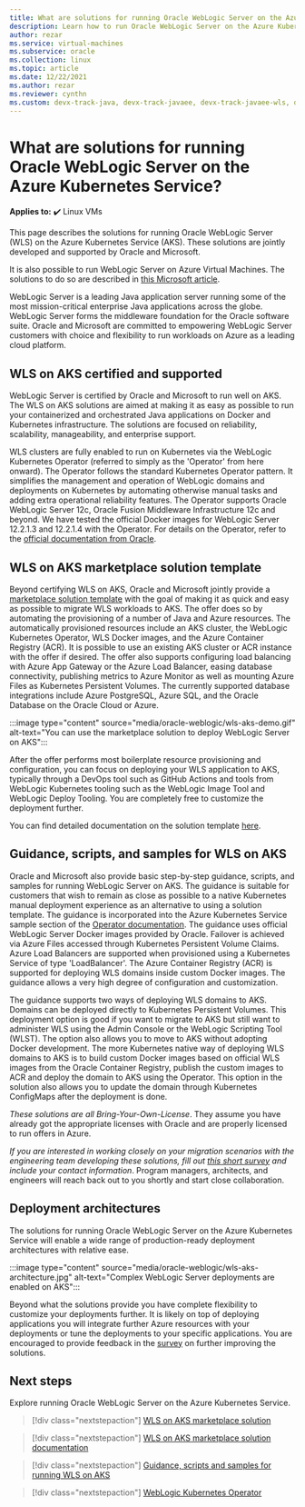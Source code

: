 ```yaml
---
title: What are solutions for running Oracle WebLogic Server on the Azure Kubernetes Service
description: Learn how to run Oracle WebLogic Server on the Azure Kubernetes Service.
author: rezar
ms.service: virtual-machines
ms.subservice: oracle
ms.collection: linux
ms.topic: article
ms.date: 12/22/2021
ms.author: rezar
ms.reviewer: cynthn
ms.custom: devx-track-java, devx-track-javaee, devx-track-javaee-wls, devx-track-javaee-wls-aks
---
```

# What are solutions for running Oracle WebLogic Server on the Azure Kubernetes Service?

**Applies to:** :heavy_check_mark: Linux VMs 

This page describes the solutions for running Oracle WebLogic Server (WLS) on the Azure Kubernetes Service (AKS). These solutions are jointly developed and supported by Oracle and Microsoft.

It is also possible to run WebLogic Server on Azure Virtual Machines. The solutions to do so are described in [this Microsoft article](./oracle-weblogic.md).

WebLogic Server is a leading Java application server running some of the most mission-critical enterprise Java applications across the globe. WebLogic Server forms the middleware foundation for the Oracle software suite. Oracle and Microsoft are committed to empowering WebLogic Server customers with choice and flexibility to run workloads on Azure as a leading cloud platform.

## WLS on AKS certified and supported
WebLogic Server is certified by Oracle and Microsoft to run well on AKS. The WLS on AKS solutions are aimed at making it as easy as possible to run your containerized and orchestrated Java applications on Docker and Kubernetes infrastructure. The solutions are focused on reliability, scalability, manageability, and enterprise support.

WLS clusters are fully enabled to run on Kubernetes via the WebLogic Kubernetes Operator (referred to simply as the 'Operator' from here onward). The Operator follows the standard Kubernetes Operator pattern. It simplifies the management and operation of WebLogic domains and deployments on Kubernetes by automating otherwise manual tasks and adding extra operational reliability features. The Operator supports Oracle WebLogic Server 12c, Oracle Fusion Middleware Infrastructure 12c and beyond. We have tested the official Docker images for WebLogic Server 12.2.1.3 and 12.2.1.4 with the Operator. For details on the Operator, refer to the [official documentation from Oracle](https://oracle.github.io/weblogic-kubernetes-operator/).

## WLS on AKS marketplace solution template
Beyond certifying WLS on AKS, Oracle and Microsoft jointly provide a [marketplace solution template](https://portal.azure.com/#create/oracle.20210620-wls-on-aks20210620-wls-on-aks) with the goal of making it as quick and easy as possible to migrate WLS workloads to AKS. The offer does so by automating the provisioning of a number of Java and Azure resources. The automatically provisioned resources include an AKS cluster, the WebLogic Kubernetes Operator, WLS Docker images, and the Azure Container Registry (ACR). It is possible to use an existing AKS cluster or ACR instance with the offer if desired. The offer also supports configuring load balancing with Azure App Gateway or the Azure Load Balancer, easing database connectivity, publishing metrics to Azure Monitor as well as mounting Azure Files as Kubernetes Persistent Volumes. The currently supported database integrations include Azure PostgreSQL, Azure SQL, and the Oracle Database on the Oracle Cloud or Azure.

:::image type="content" source="media/oracle-weblogic/wls-aks-demo.gif" alt-text="You can use the marketplace solution to deploy WebLogic Server on AKS":::

After the offer performs most boilerplate resource provisioning and configuration, you can focus on deploying your WLS application to AKS, typically through a DevOps tool such as GitHub Actions and tools from WebLogic Kubernetes tooling such as the WebLogic Image Tool and WebLogic Deploy Tooling. You are completely free to customize the deployment further.

You can find detailed documentation on the solution template [here](https://azuremarketplace.microsoft.com/marketplace/apps/oracle.oraclelinux-wls-cluster).

## Guidance, scripts, and samples for WLS on AKS

Oracle and Microsoft also provide basic step-by-step guidance, scripts, and samples for running WebLogic Server on AKS. The guidance is suitable for customers that wish to remain as close as possible to a native Kubernetes manual deployment experience as an alternative to using a solution template. The guidance is incorporated into the Azure Kubernetes Service sample section of the [Operator documentation](https://oracle.github.io/weblogic-kubernetes-operator/samples/azure-kubernetes-service/). The guidance uses official WebLogic Server Docker images provided by Oracle. Failover is achieved via Azure Files accessed through Kubernetes Persistent Volume Claims. Azure Load Balancers are supported when provisioned using a Kubernetes Service of type 'LoadBalancer'. The Azure Container Registry (ACR) is supported for deploying WLS domains inside custom Docker images. The guidance allows a very high degree of configuration and customization.

The guidance supports two ways of deploying WLS domains to AKS. Domains can be deployed directly to Kubernetes Persistent Volumes. This deployment option is good if you want to migrate to AKS but still want to administer WLS using the Admin Console or the WebLogic Scripting Tool (WLST). The option also allows you to move to AKS without adopting Docker development. The more Kubernetes native way of deploying WLS domains to AKS is to build custom Docker images based on official WLS images from the Oracle Container Registry, publish the custom images to ACR and deploy the domain to AKS using the Operator. This option in the solution also allows you to update the domain through Kubernetes ConfigMaps after the deployment is done.

_These solutions are all Bring-Your-Own-License_. They assume you have already got the appropriate licenses with Oracle and are properly licensed to run offers in Azure.

_If you are interested in working closely on your migration scenarios with the engineering team developing these solutions, fill out [this short survey](https://aka.ms/wls-on-azure-survey) and include your contact information_. Program managers, architects, and engineers will reach back out to you shortly and start close collaboration.

## Deployment architectures

The solutions for running Oracle WebLogic Server on the Azure Kubernetes Service will enable a wide range of production-ready deployment architectures with relative ease.

:::image type="content" source="media/oracle-weblogic/wls-aks-architecture.jpg" alt-text="Complex WebLogic Server deployments are enabled on AKS":::

Beyond what the solutions provide you have complete flexibility to customize your deployments further. It is likely on top of deploying applications you will integrate further Azure resources with your deployments or tune the deployments to your specific applications. You are encouraged to provide feedback in the [survey](https://aka.ms/wls-on-azure-survey) on further improving the solutions.

## Next steps

Explore running Oracle WebLogic Server on the Azure Kubernetes Service.

> [!div class="nextstepaction"]
> [WLS on AKS marketplace solution](https://portal.azure.com/#create/oracle.20210620-wls-on-aks20210620-wls-on-aks)

> [!div class="nextstepaction"]
> [WLS on AKS marketplace solution documentation](https://oracle.github.io/weblogic-kubernetes-operator/userguide/aks/)

> [!div class="nextstepaction"]
> [Guidance, scripts and samples for running WLS on AKS](https://oracle.github.io/weblogic-kubernetes-operator/samples/azure-kubernetes-service/)

> [!div class="nextstepaction"]
> [WebLogic Kubernetes Operator](https://oracle.github.io/weblogic-kubernetes-operator/)
